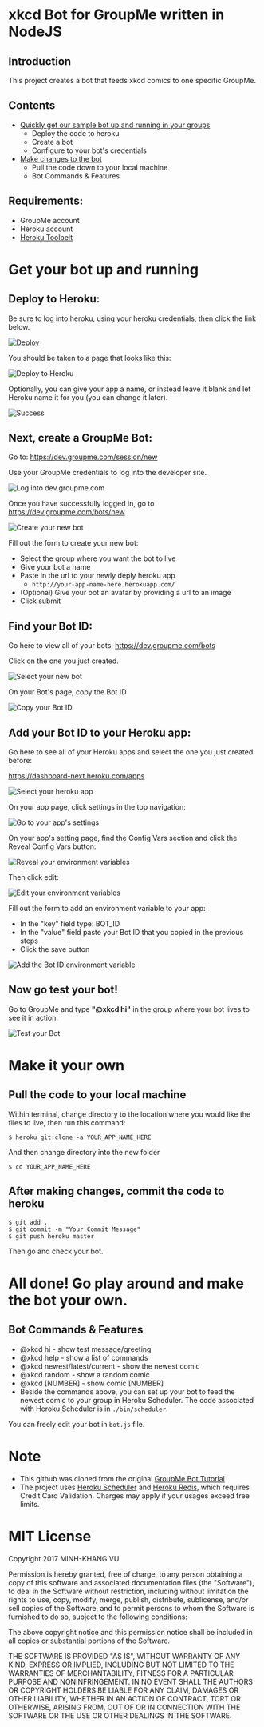 # xkcd Bot for GroupMe written in NodeJS

## Introduction

This project creates a bot that feeds xkcd comics to one specific GroupMe.

## Contents

  * [Quickly get our sample bot up and running in your groups](#deploy)
    * Deploy the code to heroku
    * Create a bot
    * Configure to your bot's credentials
  * [Make changes to the bot](#pull)
    * Pull the code down to your local machine
    * Bot Commands & Features

## Requirements:

  * GroupMe account
  * Heroku account
  * [Heroku Toolbelt](https://toolbelt.heroku.com/)

# Get your bot up and running<a name="deploy"></a>

## Deploy to Heroku:

Be sure to log into heroku, using your heroku credentials, then click the link below.

[![Deploy](https://www.herokucdn.com/deploy/button.png)](https://heroku.com/deploy)

You should be taken to a page that looks like this:

![Deploy to Heroku](http://i.groupme.com/837x662.png.36c63698644a4f61a9ff3d5af91caa5e)

Optionally, you can give your app a name, or instead leave
it blank and let Heroku name it for you (you can change it later).

![Success](https://i.groupme.com/959x932.png.85e7959a8a9a41c6b20f5f6b50aceecb)


## Next, create a GroupMe Bot:

Go to:
https://dev.groupme.com/session/new

Use your GroupMe credentials to log into the developer site.

![Log into dev.groupme.com](https://i.groupme.com/640x292.png.38c9e590383149c1a01424fc61cdce4e)

Once you have successfully logged in, go to https://dev.groupme.com/bots/new

![Create your new bot](http://i.groupme.com/567x373.png.242d18352d7742858cf9a263f597c5d9)

Fill out the form to create your new bot:

  * Select the group where you want the bot to live
  * Give your bot a name
  * Paste in the url to your newly deply heroku app
    * `http://your-app-name-here.herokuapp.com/`
  * (Optional) Give your bot an avatar by providing a url to an image
  * Click submit

## Find your Bot ID:<a name="get-bot-id"></a>

Go here to view all of your bots:
https://dev.groupme.com/bots

Click on the one you just created.

![Select your new bot](http://i.groupme.com/871x333.png.5a33ef2b6ab74ea59d5aaa5569aaaf23)

On your Bot's page, copy the Bot ID

![Copy your Bot ID](http://i.groupme.com/615x295.png.3256190e86ed4cd7ae6cf09899c1f9a8)

## Add your Bot ID to your Heroku app:

Go here to see all of your Heroku apps and select the one you just created before:

https://dashboard-next.heroku.com/apps

![Select your heroku app](http://i.groupme.com/920x722.png.46154d6b95f249539c594b129ddb7732)

On your app page, click settings in the top navigation:

![Go to your app's settings](http://i.groupme.com/722x127.png.27c0a2e83c524064bd41bb66df76d14c)

On your app's setting page, find the Config Vars section and click the Reveal Config Vars button:

![Reveal your environment variables](http://i.groupme.com/606x181.png.94d5157963bc419886e98e038e3195c3)

Then click edit:

![Edit your environment variables](http://i.groupme.com/796x212.png.b8979454fc4742c7bae688ac67262755)

Fill out the form to add an environment variable to your app:

  * In the "key" field type: BOT_ID
  * In the "value" field paste your Bot ID that you copied in the previous steps
  * Click the save button

![Add the Bot ID environment variable](http://i.groupme.com/784x148.png.5790498a7acd46b289aca2be43e9c84e)

## Now go test your bot!

Go to GroupMe and type **"@xkcd hi"** in the group where your bot lives to see it in action.

![Test your Bot](http://i.imgur.com/lxRi79U.png)

# Make it your own<a name="pull"></a>

## Pull the code to your local machine

Within terminal, change directory to the location where you would like the files to live, then run this command:

    $ heroku git:clone -a YOUR_APP_NAME_HERE

And then change directory into the new folder

    $ cd YOUR_APP_NAME_HERE

## After making changes, commit the code to heroku

    $ git add .
    $ git commit -m "Your Commit Message"
    $ git push heroku master

Then go and check your bot.

# All done! Go play around and make the bot your own.

## Bot Commands & Features

  * @xkcd hi - show test message/greeting
  * @xkcd help - show a list of commands
  * @xkcd newest/latest/current - show the newest comic 
  * @xkcd random - show a random comic
  * @xkcd [NUMBER] - show comic [NUMBER]
  * Beside the commands above, you can set up your bot to feed the newest comic to your group in Heroku Scheduler. The code associated with Heroku Scheduler is in `./bin/scheduler`.

You can freely edit your bot in `bot.js` file.

# Note 
  * This github was cloned from the original [GroupMe Bot Tutorial](https://github.com/groupme/bot-tutorial-nodejs)
  * The project uses [Heroku Scheduler](https://elements.heroku.com/addons/scheduler) and [Heroku Redis](https://elements.heroku.com/addons/heroku-redis), which requires Credit Card Validation. Charges may apply if your usages exceed free limits.

# MIT License

Copyright 2017 MINH-KHANG VU

Permission is hereby granted, free of charge, to any person obtaining a copy of this software and associated documentation files (the "Software"), to deal in the Software without restriction, including without limitation the rights to use, copy, modify, merge, publish, distribute, sublicense, and/or sell copies of the Software, and to permit persons to whom the Software is furnished to do so, subject to the following conditions:

The above copyright notice and this permission notice shall be included in all copies or substantial portions of the Software.

THE SOFTWARE IS PROVIDED "AS IS", WITHOUT WARRANTY OF ANY KIND, EXPRESS OR IMPLIED, INCLUDING BUT NOT LIMITED TO THE WARRANTIES OF MERCHANTABILITY, FITNESS FOR A PARTICULAR PURPOSE AND NONINFRINGEMENT. IN NO EVENT SHALL THE AUTHORS OR COPYRIGHT HOLDERS BE LIABLE FOR ANY CLAIM, DAMAGES OR OTHER LIABILITY, WHETHER IN AN ACTION OF CONTRACT, TORT OR OTHERWISE, ARISING FROM, OUT OF OR IN CONNECTION WITH THE SOFTWARE OR THE USE OR OTHER DEALINGS IN THE SOFTWARE.

